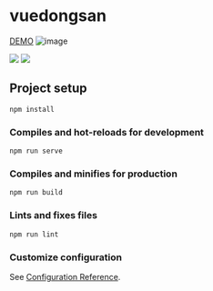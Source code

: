 # vuedongsan
[DEMO](https://vue-dongsan.vercel.app/)
![image](https://github.com/kimdayeon37/Vue-dongsan/assets/93921784/e196b8fe-a762-4afb-9668-0805691bc9b8)


<img src="https://img.shields.io/badge/vue-4FC08D?style=for-the-badge&logo=vue&logoColor=white"> <img src="https://img.shields.io/badge/javascript-F7DF1E?style=for-the-badge&logo=javascript&logoColor=white">

## Project setup
```
npm install
```

### Compiles and hot-reloads for development
```
npm run serve
```

### Compiles and minifies for production
```
npm run build
```

### Lints and fixes files
```
npm run lint
```

### Customize configuration
See [Configuration Reference](https://cli.vuejs.org/config/).
